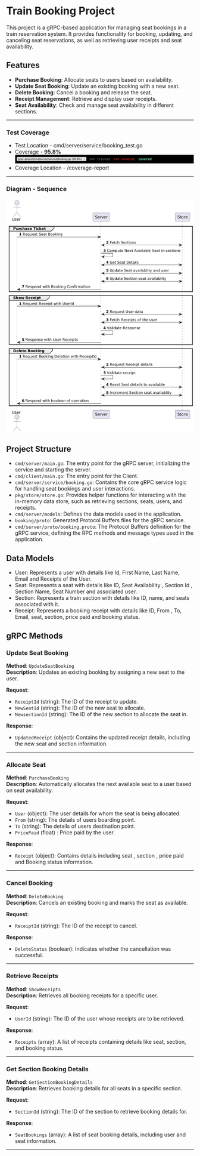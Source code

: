 # Train Booking Project

This project is a gRPC-based application for managing seat bookings in a train reservation system. It provides functionality for booking, updating, and canceling seat reservations, as well as retrieving user receipts and seat availability.

## Features

- **Purchase Booking**: Allocate seats to users based on availability.
- **Update Seat Booking**: Update an existing booking with a new seat.
- **Delete Booking**: Cancel a booking and release the seat.
- **Receipt Management**: Retrieve and display user receipts.
- **Seat Availability**: Check and manage seat availability in different sections.

---
### Test Coverage
- Test Location - cmd/server/service/booking_test.go
- Coverage - **95.8%**
  ![Coverage](./docs/coverage.png)
- Coverage Location - /coverage-report
___

### Diagram - Sequence
![Sequence](./docs/sequence.png)

## Project Structure

- `cmd/server/main.go`: The entry point for the gRPC server, initializing the service and starting the server.
- `cmd/client/main.go`: The entry point for the Client.
- `cmd/server/service/booking.go`: Contains the core gRPC service logic for handling seat bookings and user interactions.
- `pkg/store/store.go`: Provides helper functions for interacting with the in-memory data store, such as retrieving sections, seats, users, and receipts.
- `cmd/server/models`: Defines the data models used in the application.
- `booking/proto`: Generated Protocol Buffers files for the gRPC service.
- `cmd/server/proto/booking.proto`: The Protocol Buffers definition for the gRPC service, defining the RPC methods and message types used in the application.

## Data Models
- User: Represents a user with details like Id, First Name, Last Name, Email and Receipts of the User.
- Seat: Represents a seat with details like ID, Seat Availability , Section Id , Section Name, Seat Number and associated user.
- Section: Represents a train section with details like ID, name, and  seats associated with it.
- Receipt: Represents a booking receipt with details like ID, From , To, Email, seat, section, price paid and booking status.

## gRPC Methods

### Update Seat Booking
**Method**: `UpdateSeatBooking`  
**Description**: Updates an existing booking by assigning a new seat to the user.  

**Request**:
- `ReceiptId` (string): The ID of the receipt to update.
- `NewSeatId` (string): The ID of the new seat to allocate.  
- `NewsectionId` (string): The ID of the new section to allocate the seat in.

**Response**:
- `UpdatedReceipt` (object): Contains the updated receipt details, including the new seat and section information.

---

### Allocate Seat
**Method**: `PurchaseBooking`  
**Description**: Automatically allocates the next available seat to a user based on seat availability.  

**Request**:
- `User` (object): The user details for whom the seat is being allocated.
- `From` (string): The details of users boarding point.
- `To` (string): The details of users destination point.
- `PricePaid` (float) : Price paid by the user.

**Response**:
- `Receipt` (object): Contains details including seat , section , price paid and Booking status information.


---

### Cancel Booking
**Method**: `DeleteBooking`  
**Description**: Cancels an existing booking and marks the seat as available.  

**Request**:
- `ReceiptId` (string): The ID of the receipt to cancel.  
  
**Response**:
- `DeleteStatus` (boolean): Indicates whether the cancellation was successful.

---

### Retrieve Receipts
**Method**: `ShowReceipts`  
**Description**: Retrieves all booking receipts for a specific user.  

**Request**:
- `UserId` (string): The ID of the user whose receipts are to be retrieved.  
  
**Response**:
- `Receipts` (array): A list of receipts containing details like seat, section, and booking status.

---

### Get Section Booking Details
**Method**: `GetSectionBookingDetails`  
**Description**: Retrieves booking details for all seats in a specific section.  

**Request**:
- `SectionId` (string): The ID of the section to retrieve booking details for.  
  
**Response**:
- `SeatBookings` (array): A list of seat booking details, including user and seat information.

---


